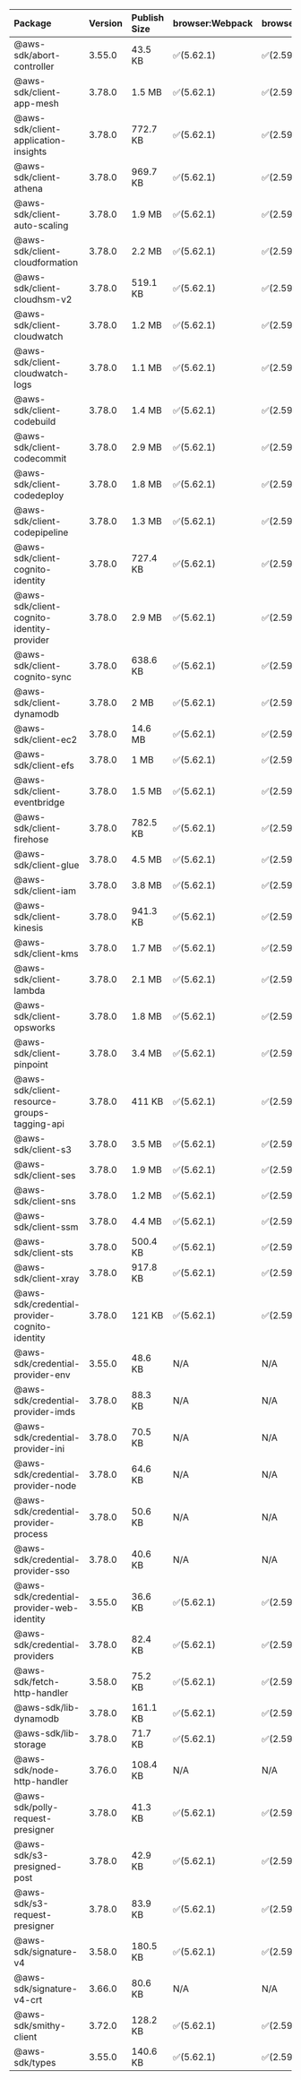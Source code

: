 | Package | Version | Publish Size | browser:Webpack | browser:Rollup | browser:EsBuild |
| :------ | :------ | :----------- | :------ | :----- | :------- |
|@aws-sdk/abort-controller|3.55.0|43.5 KB|✅(5.62.1)|✅(2.59.0)|✅(0.13.12)|
|@aws-sdk/client-app-mesh|3.78.0|1.5 MB|✅(5.62.1)|✅(2.59.0)|✅(0.13.12)|
|@aws-sdk/client-application-insights|3.78.0|772.7 KB|✅(5.62.1)|✅(2.59.0)|✅(0.13.12)|
|@aws-sdk/client-athena|3.78.0|969.7 KB|✅(5.62.1)|✅(2.59.0)|✅(0.13.12)|
|@aws-sdk/client-auto-scaling|3.78.0|1.9 MB|✅(5.62.1)|✅(2.59.0)|✅(0.13.12)|
|@aws-sdk/client-cloudformation|3.78.0|2.2 MB|✅(5.62.1)|✅(2.59.0)|✅(0.13.12)|
|@aws-sdk/client-cloudhsm-v2|3.78.0|519.1 KB|✅(5.62.1)|✅(2.59.0)|✅(0.13.12)|
|@aws-sdk/client-cloudwatch|3.78.0|1.2 MB|✅(5.62.1)|✅(2.59.0)|✅(0.13.12)|
|@aws-sdk/client-cloudwatch-logs|3.78.0|1.1 MB|✅(5.62.1)|✅(2.59.0)|✅(0.13.12)|
|@aws-sdk/client-codebuild|3.78.0|1.4 MB|✅(5.62.1)|✅(2.59.0)|✅(0.13.12)|
|@aws-sdk/client-codecommit|3.78.0|2.9 MB|✅(5.62.1)|✅(2.59.0)|✅(0.13.12)|
|@aws-sdk/client-codedeploy|3.78.0|1.8 MB|✅(5.62.1)|✅(2.59.0)|✅(0.13.12)|
|@aws-sdk/client-codepipeline|3.78.0|1.3 MB|✅(5.62.1)|✅(2.59.0)|✅(0.13.12)|
|@aws-sdk/client-cognito-identity|3.78.0|727.4 KB|✅(5.62.1)|✅(2.59.0)|✅(0.13.12)|
|@aws-sdk/client-cognito-identity-provider|3.78.0|2.9 MB|✅(5.62.1)|✅(2.59.0)|✅(0.13.12)|
|@aws-sdk/client-cognito-sync|3.78.0|638.6 KB|✅(5.62.1)|✅(2.59.0)|✅(0.13.12)|
|@aws-sdk/client-dynamodb|3.78.0|2 MB|✅(5.62.1)|✅(2.59.0)|✅(0.13.12)|
|@aws-sdk/client-ec2|3.78.0|14.6 MB|✅(5.62.1)|✅(2.59.0)|✅(0.13.12)|
|@aws-sdk/client-efs|3.78.0|1 MB|✅(5.62.1)|✅(2.59.0)|✅(0.13.12)|
|@aws-sdk/client-eventbridge|3.78.0|1.5 MB|✅(5.62.1)|✅(2.59.0)|✅(0.13.12)|
|@aws-sdk/client-firehose|3.78.0|782.5 KB|✅(5.62.1)|✅(2.59.0)|✅(0.13.12)|
|@aws-sdk/client-glue|3.78.0|4.5 MB|✅(5.62.1)|✅(2.59.0)|✅(0.13.12)|
|@aws-sdk/client-iam|3.78.0|3.8 MB|✅(5.62.1)|✅(2.59.0)|✅(0.13.12)|
|@aws-sdk/client-kinesis|3.78.0|941.3 KB|✅(5.62.1)|✅(2.59.0)|✅(0.13.12)|
|@aws-sdk/client-kms|3.78.0|1.7 MB|✅(5.62.1)|✅(2.59.0)|✅(0.13.12)|
|@aws-sdk/client-lambda|3.78.0|2.1 MB|✅(5.62.1)|✅(2.59.0)|✅(0.13.12)|
|@aws-sdk/client-opsworks|3.78.0|1.8 MB|✅(5.62.1)|✅(2.59.0)|✅(0.13.12)|
|@aws-sdk/client-pinpoint|3.78.0|3.4 MB|✅(5.62.1)|✅(2.59.0)|✅(0.13.12)|
|@aws-sdk/client-resource-groups-tagging-api|3.78.0|411 KB|✅(5.62.1)|✅(2.59.0)|✅(0.13.12)|
|@aws-sdk/client-s3|3.78.0|3.5 MB|✅(5.62.1)|✅(2.59.0)|✅(0.13.12)|
|@aws-sdk/client-ses|3.78.0|1.9 MB|✅(5.62.1)|✅(2.59.0)|✅(0.13.12)|
|@aws-sdk/client-sns|3.78.0|1.2 MB|✅(5.62.1)|✅(2.59.0)|✅(0.13.12)|
|@aws-sdk/client-ssm|3.78.0|4.4 MB|✅(5.62.1)|✅(2.59.0)|✅(0.13.12)|
|@aws-sdk/client-sts|3.78.0|500.4 KB|✅(5.62.1)|✅(2.59.0)|✅(0.13.12)|
|@aws-sdk/client-xray|3.78.0|917.8 KB|✅(5.62.1)|✅(2.59.0)|✅(0.13.12)|
|@aws-sdk/credential-provider-cognito-identity|3.78.0|121 KB|✅(5.62.1)|✅(2.59.0)|✅(0.13.12)|
|@aws-sdk/credential-provider-env|3.55.0|48.6 KB|N/A|N/A|N/A|
|@aws-sdk/credential-provider-imds|3.78.0|88.3 KB|N/A|N/A|N/A|
|@aws-sdk/credential-provider-ini|3.78.0|70.5 KB|N/A|N/A|N/A|
|@aws-sdk/credential-provider-node|3.78.0|64.6 KB|N/A|N/A|N/A|
|@aws-sdk/credential-provider-process|3.78.0|50.6 KB|N/A|N/A|N/A|
|@aws-sdk/credential-provider-sso|3.78.0|40.6 KB|N/A|N/A|N/A|
|@aws-sdk/credential-provider-web-identity|3.55.0|36.6 KB|✅(5.62.1)|✅(2.59.0)|✅(0.13.12)|
|@aws-sdk/credential-providers|3.78.0|82.4 KB|✅(5.62.1)|✅(2.59.0)|✅(0.13.12)|
|@aws-sdk/fetch-http-handler|3.58.0|75.2 KB|✅(5.62.1)|✅(2.59.0)|✅(0.13.12)|
|@aws-sdk/lib-dynamodb|3.78.0|161.1 KB|✅(5.62.1)|✅(2.59.0)|✅(0.13.12)|
|@aws-sdk/lib-storage|3.78.0|71.7 KB|✅(5.62.1)|✅(2.59.0)|✅(0.13.12)|
|@aws-sdk/node-http-handler|3.76.0|108.4 KB|N/A|N/A|N/A|
|@aws-sdk/polly-request-presigner|3.78.0|41.3 KB|✅(5.62.1)|✅(2.59.0)|✅(0.13.12)|
|@aws-sdk/s3-presigned-post|3.78.0|42.9 KB|✅(5.62.1)|✅(2.59.0)|✅(0.13.12)|
|@aws-sdk/s3-request-presigner|3.78.0|83.9 KB|✅(5.62.1)|✅(2.59.0)|✅(0.13.12)|
|@aws-sdk/signature-v4|3.58.0|180.5 KB|✅(5.62.1)|✅(2.59.0)|✅(0.13.12)|
|@aws-sdk/signature-v4-crt|3.66.0|80.6 KB|N/A|N/A|N/A|
|@aws-sdk/smithy-client|3.72.0|128.2 KB|✅(5.62.1)|✅(2.59.0)|✅(0.13.12)|
|@aws-sdk/types|3.55.0|140.6 KB|✅(5.62.1)|✅(2.59.0)|✅(0.13.12)|
